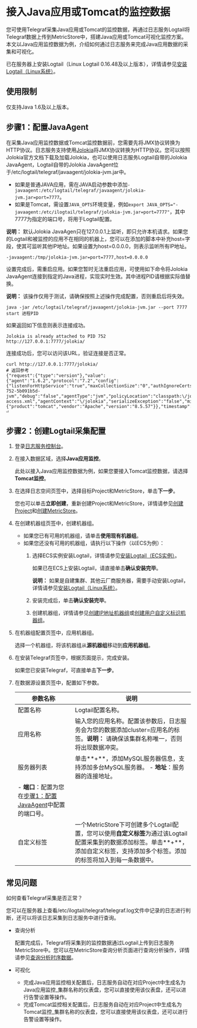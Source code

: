 # 接入Java应用或Tomcat的监控数据

您可使用Telegraf采集Java应用或Tomcat的监控数据，再通过日志服务Logtail将Telegraf数据上传到MetricStore中，搭建Java应用或Tomcat可视化监控方案。本文以Java应用监控数据为例，介绍如何通过日志服务来完成Java应用数据的采集和可视化。

已在服务器上安装Logtail（Linux Logtail 0.16.48及以上版本），详情请参见[安装Logtail（Linux系统）](/cn.zh-CN/数据采集/Logtail采集/安装/安装Logtail（Linux系统）.md)。

## 使用限制

仅支持Java 1.6及以上版本。

## 步骤1：配置JavaAgent

在采集Java应用监控数据或Tomcat监控数据前，您需要先将JMX协议转换为HTTP协议。日志服务支持使用[Jolokia](https://jolokia.org/)将JMX协议转换为HTTP协议。您可以按照Jolokia官方文档下载及加载Jolokia，也可以使用日志服务Logtail自带的Jolokia JavaAgent，Logtail自带的Jolokia JavaAgent位于/etc/logtail/telegraf/javaagent/jolokia-jvm.jar中。

-   如果是普通JAVA应用，需在JAVA启动参数中添加`-javaagent:/etc/logtail/telegraf/javaagent/jolokia-jvm.jar=port=7777`。
-   如果是Tomcat，需设置`JAVA_OPTS`环境变量，例如`export JAVA_OPTS="-javaagent:/etc/ilogtail/telegraf/jolokia-jvm.jar=port=7777"`，其中7777为指定的端口号，将用于Logtail配置。

**说明：** 默认Jolokia JavaAgen只在127.0.0.1上监听，即只允许本机请求。如果您的Logtail和被监控的应用不在相同的机器上，您可以在添加的脚本中补充host=字段，使其可监听其他IP地址。如果设置为host=0.0.0.0，则表示监听所有IP地址。

```
-javaagent:/tmp/jolokia-jvm.jar=port=7777,host=0.0.0.0
```

设置完成后，需重启应用。如果您暂时无法重启应用，可使用如下命令将Jolokia JavaAgent连接到指定的Java进程，实现实时生效。其中进程PID请根据实际值替换。

**说明：** 该操作仅用于测试，请确保按照上述操作完成配置，否则重启后将失效。

```
java -jar /etc/logtail/telegraf/javaagent/jolokia-jvm.jar --port 7777 start 进程PID
```

如果返回如下信息则表示连接成功。

```
Jolokia is already attached to PID 752
http://127.0.0.1:7777/jolokia/
```

连接成功后，您可以访问该URL，验证连接是否正常。

```
curl http://127.0.0.1:7777/jolokia/
# 返回参考
{"request":{"type":"version"},"value":{"agent":"1.6.2","protocol":"7.2","config":{"listenForHttpService":"true","maxCollectionSize":"0","authIgnoreCerts":"false","agentId":"30.43.124.186-752-5b091b5d-jvm","debug":"false","agentType":"jvm","policyLocation":"classpath:\/jolokia-access.xml","agentContext":"\/jolokia","serializeException":"false","mimeType":"text\/plain","maxDepth":"15","authMode":"basic","authMatch":"any","discoveryEnabled":"true","streaming":"true","canonicalNaming":"true","historyMaxEntries":"10","allowErrorDetails":"true","allowDnsReverseLookup":"true","realm":"jolokia","includeStackTrace":"true","maxObjects":"0","useRestrictorService":"false","debugMaxEntries":"100"},"info":{"product":"tomcat","vendor":"Apache","version":"8.5.57"}},"timestamp":1602663330,"status":200}⏎
```

## 步骤2：创建Logtail采集配置

1.  登录[日志服务控制台](https://sls.console.aliyun.com)。

2.  在接入数据区域，选择**Java应用监控**。

    此处以接入Java应用监控数据为例，如果您要接入Tomcat监控数据，请选择**Tomcat监控**。

3.  在选择日志空间页签中，选择目标Project和MetricStore，单击**下一步**。

    您也可以单击**立即创建**，重新创建Project和MetricStore，详情请参见[创建Project](/cn.zh-CN/数据采集/准备工作/管理Project.md)和[创建MetricStore](/cn.zh-CN/时序存储/管理MetricStore.md)。

4.  在创建机器组页签中，创建机器组。

    -   如果您已有可用的机器组，请单击**使用现有机器组**。
    -   如果您还没有可用的机器组，请执行以下操作（以ECS为例）：
        1.  选择ECS实例安装Logtail，详情请参见[安装Logtail（ECS实例）](/cn.zh-CN/数据采集/Logtail采集/安装/安装Logtail（ECS实例）.md)。

            如果已在ECS上安装Logtail，请直接单击**确认安装完毕**。

            **说明：** 如果是自建集群、其他云厂商服务器，需要手动安装Logtail，详情请参见[安装Logtail（Linux系统）](/cn.zh-CN/数据采集/Logtail采集/安装/安装Logtail（Linux系统）.md#)。

        2.  安装完成后，单击**确认安装完毕**。
        3.  创建机器组，详情请参见[创建IP地址机器组](/cn.zh-CN/数据采集/Logtail采集/机器组/创建IP地址机器组.md)或[创建用户自定义标识机器组](/cn.zh-CN/数据采集/Logtail采集/机器组/创建用户自定义标识机器组.md)。
5.  在机器组配置页签中，应用机器组。

    选择一个机器组，将该机器组从**源机器组**移动到**应用机器组**。

6.  在安装Telegraf页签中，根据页面提示，完成安装。

    如果您已安装Telegraf，可直接单击**下一步**。

7.  在数据源设置页签中，配置如下参数。

    |参数名称|说明|
    |----|--|
    |配置名称|Logtail配置名称。|
    |应用名称|输入您的应用名称。配置该参数后，日志服务会为您的数据添加cluster=应用名的标签。**说明：** 请确保该集群名称唯一，否则将出现数据冲突。 |
    |服务器列表|单击**+**，添加MySQL服务器信息，支持添加多台MySQL服务器。    -   **地址**：服务器的连接地址。
    -   **端口**：配置为您在[步骤1：配置JavaAgent](#section_a56_3yu_kdz)中配置的端口号。 |
    |自定义标签|一个MetricStore下可创建多个Logtail配置，您可以使用**自定义标签**为通过该Logtail配置采集到的数据添加标签。单击**+**，添加自定义标签，支持添加多个标签。添加的标签将加入到每一条数据中。 |


## 常见问题

如何查看Telegraf采集是否正常？

您可以在服务器上查看/etc/ilogtail/telegraf/telegraf.log文件中记录的日志进行判断，还可以将该日志采集到日志服务中进行查询。

-   查询分析

    配置完成后，Telegraf将采集到的监控数据通过Logtail上传到日志服务MetricStore中。您可以在MetricStore查询分析页面进行查询分析操作，详情请参见[查询分析时序数据](/cn.zh-CN/时序存储/查询与分析/查询分析时序数据.md)。

-   可视化
    -   完成Java应用监控相关配置后，日志服务自动在对应Project中生成名为Java应用监控\_集群名称的仪表盘，您可以直接使用该仪表盘，还可以进行告警设置等操作。
    -   完成Tomcat监控相关配置后，日志服务自动在对应Project中生成名为Tomcat监控\_集群名称的仪表盘，您可以直接使用该仪表盘，还可以进行告警设置等操作。

